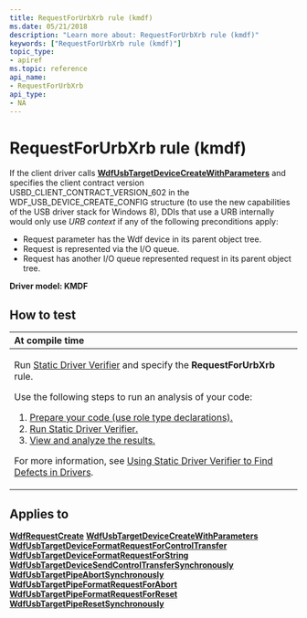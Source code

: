 ```yaml
---
title: RequestForUrbXrb rule (kmdf)
ms.date: 05/21/2018
description: "Learn more about: RequestForUrbXrb rule (kmdf)"
keywords: ["RequestForUrbXrb rule (kmdf)"]
topic_type:
- apiref
ms.topic: reference
api_name:
- RequestForUrbXrb
api_type:
- NA
---
```


# RequestForUrbXrb rule (kmdf)


If the client driver calls [**WdfUsbTargetDeviceCreateWithParameters**](/windows-hardware/drivers/ddi/wdfusb/nf-wdfusb-wdfusbtargetdevicecreatewithparameters) and specifies the client contract version USBD\_CLIENT\_CONTRACT\_VERSION\_602 in the WDF\_USB\_DEVICE\_CREATE\_CONFIG structure (to use the new capabilities of the USB driver stack for Windows 8), DDIs that use a URB internally would only use *URB context* if any of the following preconditions apply:

-   Request parameter has the Wdf device in its parent object tree.
-   Request is represented via the I/O queue.
-   Request has another I/O queue represented request in its parent object tree.

**Driver model: KMDF**

## How to test

<table>
<colgroup>
<col width="100%" />
</colgroup>
<thead>
<tr class="header">
<th align="left">At compile time</th>
</tr>
</thead>
<tbody>
<tr class="odd">
<td align="left"><p>Run <a href="/windows-hardware/drivers/devtest/static-driver-verifier" data-raw-source="[Static Driver Verifier](./static-driver-verifier.md)">Static Driver Verifier</a> and specify the <strong>RequestForUrbXrb</strong> rule.</p>
Use the following steps to run an analysis of your code:
<ol>
<li><a href="/windows-hardware/drivers/devtest/using-static-driver-verifier-to-find-defects-in-drivers#preparing-your-source-code" data-raw-source="[Prepare your code (use role type declarations).](./using-static-driver-verifier-to-find-defects-in-drivers.md#preparing-your-source-code)">Prepare your code (use role type declarations).</a></li>
<li><a href="/windows-hardware/drivers/devtest/using-static-driver-verifier-to-find-defects-in-drivers#running-static-driver-verifier" data-raw-source="[Run Static Driver Verifier.](./using-static-driver-verifier-to-find-defects-in-drivers.md#running-static-driver-verifier)">Run Static Driver Verifier.</a></li>
<li><a href="/windows-hardware/drivers/devtest/using-static-driver-verifier-to-find-defects-in-drivers#viewing-and-analyzing-the-results" data-raw-source="[View and analyze the results.](./using-static-driver-verifier-to-find-defects-in-drivers.md#viewing-and-analyzing-the-results)">View and analyze the results.</a></li>
</ol>
<p>For more information, see <a href="/windows-hardware/drivers/devtest/using-static-driver-verifier-to-find-defects-in-drivers" data-raw-source="[Using Static Driver Verifier to Find Defects in Drivers](./using-static-driver-verifier-to-find-defects-in-drivers.md)">Using Static Driver Verifier to Find Defects in Drivers</a>.</p></td>
</tr>
</tbody>
</table>

## Applies to

[**WdfRequestCreate**](/windows-hardware/drivers/ddi/wdfrequest/nf-wdfrequest-wdfrequestcreate)
[**WdfUsbTargetDeviceCreateWithParameters**](/windows-hardware/drivers/ddi/wdfusb/nf-wdfusb-wdfusbtargetdevicecreatewithparameters)
[**WdfUsbTargetDeviceFormatRequestForControlTransfer**](/windows-hardware/drivers/ddi/wdfusb/nf-wdfusb-wdfusbtargetdeviceformatrequestforcontroltransfer)
[**WdfUsbTargetDeviceFormatRequestForString**](/windows-hardware/drivers/ddi/wdfusb/nf-wdfusb-wdfusbtargetdeviceformatrequestforstring)
[**WdfUsbTargetDeviceSendControlTransferSynchronously**](/windows-hardware/drivers/ddi/wdfusb/nf-wdfusb-wdfusbtargetdevicesendcontroltransfersynchronously)
[**WdfUsbTargetPipeAbortSynchronously**](/windows-hardware/drivers/ddi/wdfusb/nf-wdfusb-wdfusbtargetpipeabortsynchronously)
[**WdfUsbTargetPipeFormatRequestForAbort**](/windows-hardware/drivers/ddi/wdfusb/nf-wdfusb-wdfusbtargetpipeformatrequestforabort)
[**WdfUsbTargetPipeFormatRequestForReset**](/windows-hardware/drivers/ddi/wdfusb/nf-wdfusb-wdfusbtargetpipeformatrequestforreset)
[**WdfUsbTargetPipeResetSynchronously**](/windows-hardware/drivers/ddi/wdfusb/nf-wdfusb-wdfusbtargetpiperesetsynchronously)
